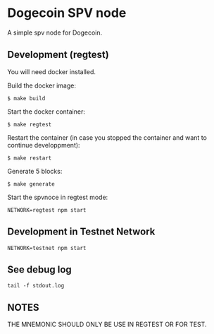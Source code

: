 # Dogecoin SPV node

A simple spv node for Dogecoin.

## Development (regtest)

You will need docker installed.

Build the docker image:
```
$ make build
```

Start the docker container:
```
$ make regtest
```

Restart the container (in case you stopped the container and want to continue developpment):
```
$ make restart
```

Generate 5 blocks:
```
$ make generate
```

Start the spvnoce in regtest mode:
```
NETWORK=regtest npm start
```

## Development in Testnet Network

```
NETWORK=testnet npm start
```


## See debug log

```
tail -f stdout.log
```

## NOTES

THE MNEMONIC SHOULD ONLY BE USE IN REGTEST OR FOR TEST.
